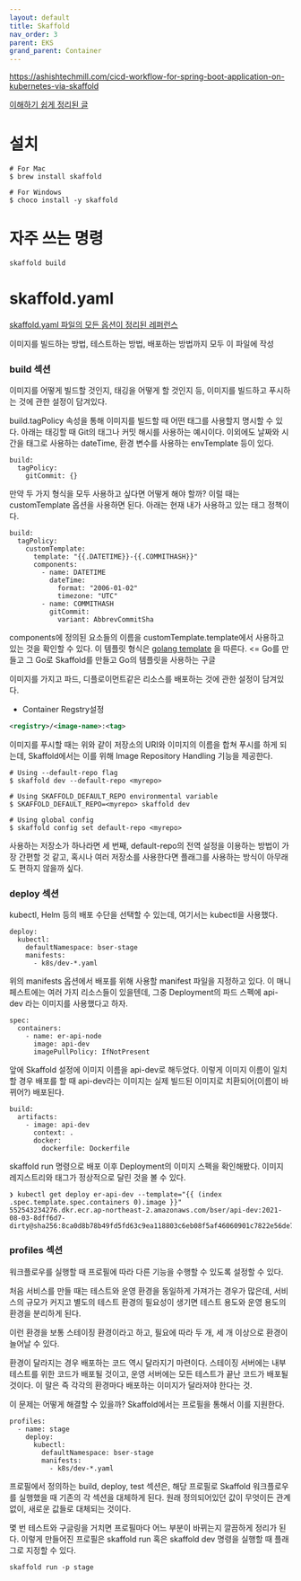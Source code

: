 ```yaml
---
layout: default
title: Skaffold
nav_order: 3
parent: EKS
grand_parent: Container
---
```



https://ashishtechmill.com/cicd-workflow-for-spring-boot-application-on-kubernetes-via-skaffold







[이해하기 쉽게 정리된 글](https://blog.slashuniverse.com/25)


# 설치
```
# For Mac
$ brew install skaffold

# For Windows
$ choco install -y skaffold
```

# 자주 쓰는 명령

```
skaffold build
```

# skaffold.yaml
[skaffold.yaml 파일의 모든 옵션이 정리된 레퍼런스](https://skaffold.dev/docs/references/yaml/)

이미지를 빌드하는 방법, 테스트하는 방법, 배포하는 방법까지 모두 이 파일에 작성

### build 섹션
이미지를 어떻게 빌드할 것인지, 태깅을 어떻게 할 것인지 등, 이미지를 빌드하고 푸시하는 것에 관한 설정이 담겨있다.

build.tagPolicy 속성을 통해 이미지를 빌드할 때 어떤 태그를 사용할지 명시할 수 있다. 아래는 태깅할 때 Git의 태그나 커밋 해시를 사용하는 예시이다. 이외에도 날짜와 시간을 태그로 사용하는 dateTime, 환경 변수를 사용하는 envTemplate 등이 있다.

```
build:
  tagPolicy:
    gitCommit: {}
```

만약 두 가지 형식을 모두 사용하고 싶다면 어떻게 해야 할까? 이럴 때는 customTemplate 옵션을 사용하면 된다. 아래는 현재 내가 사용하고 있는 태그 정책이다.
```
build:
  tagPolicy:
    customTemplate:
      template: "{{.DATETIME}}-{{.COMMITHASH}}"
      components:
        - name: DATETIME
          dateTime:
            format: "2006-01-02"
            timezone: "UTC"
        - name: COMMITHASH
          gitCommit:
            variant: AbbrevCommitSha
```
components에 정의된 요소들의 이름을 customTemplate.template에서 사용하고 있는 것을 확인할 수 있다. 이 템플릿 형식은 [golang template](https://pkg.go.dev/text/template) 을 따른다. <= Go를 만들고 그 Go로 Skaffold를 만들고 Go의 템플릿을 사용하는 구글 



이미지를 가지고 파드, 디플로이먼트같은 리소스를 배포하는 것에 관한 설정이 담겨있다.


 * Container Regstry설정
```xml
<registry>/<image-name>:<tag>
```
이미지를 푸시할 때는 위와 같이 저장소의 URI와 이미지의 이름을 합쳐 푸시를 하게 되는데, Skaffold에서는 이를 위해 Image Repository Handling 기능을 제공한다.


```command
# Using --default-repo flag
$ skaffold dev --default-repo <myrepo>

# Using SKAFFOLD_DEFAULT_REPO environmental variable
$ SKAFFOLD_DEFAULT_REPO=<myrepo> skaffold dev

# Using global config
$ skaffold config set default-repo <myrepo>
```
사용하는 저장소가 하나라면 세 번째, default-repo의 전역 설정을 이용하는 방법이 가장 간편할 것 같고, 혹시나 여러 저장소를 사용한다면 플래그를 사용하는 방식이 아무래도 편하지 않을까 싶다.


### deploy 섹션

kubectl, Helm 등의 배포 수단을 선택할 수 있는데, 여기서는 kubectl을 사용했다.
```
deploy:
  kubectl:
    defaultNamespace: bser-stage
    manifests:
      - k8s/dev-*.yaml
```

위의 manifests 옵션에서 배포를 위해 사용할 manifest 파일을 지정하고 있다. 이 매니페스트에는 여러 가지 리소스들이 있을텐데, 그중 Deployment의 파드 스펙에 api-dev 라는 이미지를 사용했다고 하자.
```
spec:
  containers:
    - name: er-api-node
      image: api-dev
      imagePullPolicy: IfNotPresent
```

앞에 Skaffold 설정에 이미지 이름을 api-dev로 해두었다. 이렇게 이미지 이름이 일치할 경우 배포를 할 때 api-dev라는 이미지는 실제 빌드된 이미지로 치환되어(이름이 바뀌어?) 배포된다.
```
build:
  artifacts:
    - image: api-dev
      context: .
      docker:
        dockerfile: Dockerfile
```


skaffold run 명령으로 배포 이후 Deployment의 이미지 스펙을 확인해봤다. 이미지 레지스트리와 태그가 정상적으로 달린 것을 볼 수 있다.
```
❯ kubectl get deploy er-api-dev --template="{{ (index .spec.template.spec.containers 0).image }}"
552543234276.dkr.ecr.ap-northeast-2.amazonaws.com/bser/api-dev:2021-08-03-8dff6d7-dirty@sha256:8ca0d8b78b49fd5fd63c9ea118803c6eb08f5af46060901c7822e56de7a5d5df
```

### profiles 섹션
워크플로우를 실행할 때 프로필에 따라 다른 기능을 수행할 수 있도록 설정할 수 있다.

처음 서비스를 만들 때는 테스트와 운영 환경을 동일하게 가져가는 경우가 많은데, 서비스의 규모가 커지고 별도의 테스트 환경의 필요성이 생기면 테스트 용도와 운영 용도의 환경을 분리하게 된다.

이런 환경을 보통 스테이징 환경이라고 하고, 필요에 따라 두 개, 세 개 이상으로 환경이 늘어날 수 있다.

환경이 달라지는 경우 배포하는 코드 역시 달라지기 마련이다. 스테이징 서버에는 내부 테스트를 위한 코드가 배포될 것이고, 운영 서버에는 모든 테스트가 끝난 코드가 배포될 것이다. 이 말은 즉 각각의 환경마다 배포하는 이미지가 달라져야 한다는 것.

이 문제는 어떻게 해결할 수 있을까? Skaffold에서는 프로필을 통해서 이를 지원한다.
 
```
profiles:
  - name: stage
    deploy:
      kubectl:
        defaultNamespace: bser-stage
        manifests:
          - k8s/dev-*.yaml
```

프로필에서 정의하는 build, deploy, test 섹션은, 해당 프로필로 Skaffold 워크플로우를 실행했을 때 기존의 각 섹션을 대체하게 된다. 원래 정의되어있던 값이 무엇이든 관계없이, 새로운 값들로 대체되는 것이다.


몇 번 테스트와 구글링을 거치면 프로필마다 어느 부분이 바뀌는지 깔끔하게 정리가 된다. 이렇게 만들어진 프로필은 skaffold run 혹은 skaffold dev 명령을 실행할 때 플래그로 지정할 수 있다.

```
skaffold run -p stage
```


